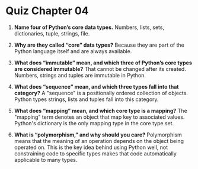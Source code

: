 # Quiz Chapter 04

1. **Name four of Python’s core data types.**
    Numbers, lists, sets, dictionaries, tuple, strings, file.

2. **Why are they called “core” data types?**
    Because they are part of the Python language itself and are always available.

3. **What does “immutable” mean, and which three of Python’s core types are considered immutable?**
    That cannot be changed after its created. Numbers, strings and tuples are immutable in Python.

4. **What does “sequence” mean, and which three types fall into that category?**
    A "sequence" is a positionally ordered collection of objects. Python types strings, lists and tuples fall into this category.

5. **What does “mapping” mean, and which core type is a mapping?**
    The "mapping" term denotes an object that map key to associated values. Python's dictionary is the only mapping type in the core type set.

6. **What is “polymorphism,” and why should you care?**
    Polymorphism means that the meaning of an operation depends on the object being operated on. This is the key idea behind using Python well, not constraining code to specific types makes that code automatically applicable to many types.
